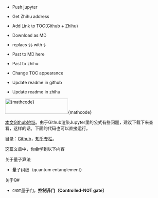 - Push jupyter
- Get Zhihu address
- Add Link to TOC(Github + Zhihu)
- Download as MD
- replacs `$$` with `$`
- Past to MD here
- Past to zhihu
- Change TOC appearance


- Update readme in github
- Update readme in zhihu

<span class="Formula isEditable" style="background-image: url(&quot;//www.zhihu.com/equation?tex={urlmathcode}&quot;);"><img class="Formula-image" data-eeimg="true" src="//www.zhihu.com/equation?tex={urlmathcode}" alt="{mathcode}" width="207" height="50"><span class="Formula-placeholder" data-paste-ignore="true"><span data-offset-key="a53dr-1-0"><span data-text="true">{mathcode}</span></span></span></span>

[本文Github地址](https://github.com/jks-liu/quantum/blob/master/nb/)。由于Github渲染Jupyter里的公式有些问题，建议下载下来查看，这样的话，下面的代码也可以直接运行。

目录：[Github](https://github.com/jks-liu/quantum)，[知乎专栏](https://zhuanlan.zhihu.com/p/98372659)。

这篇文章中，你会学到以下内容

关于量子算法
- 量子纠缠（quantum entanglement）

关于Q#
- `CNOT`量子门，**控制非门（Controlled-NOT gate）**
